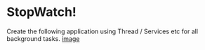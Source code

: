# StopWatch!
Create the following application using Thread / Services etc for all background tasks.
[image](https://user-images.githubusercontent.com/76736494/204348956-a16cfe71-07e4-4d72-bb24-824152cf71c2.png)
